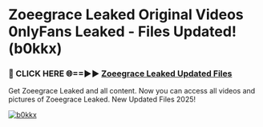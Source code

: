 # Zoeegrace Leaked Original Videos 0nlyFans Leaked - Files Updated! (b0kkx)

<h3>🔴 CLICK HERE 🌐==►► <a href="https://tinyurl.com/ehrbuxhb" rel="nofollow">Zoeegrace Leaked Updated Files</a></h3>

Get Zoeegrace Leaked and all content. Now you can access all videos and pictures of Zoeegrace Leaked. New Updated Files 2025!

[![b0kkx](https://i.imgur.com/lVYEuWS.gif)](https://tinyurl.com/ehrbuxhb)
